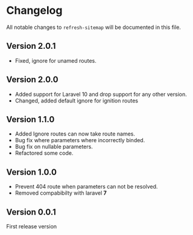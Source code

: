 # Changelog

All notable changes to `refresh-sitemap` will be documented in this file.

## Version 2.0.1
- Fixed, ignore for unamed routes.

## Version 2.0.0
- Added support for Laravel 10 and drop support for any other version.
- Changed, added default ignore for ignition routes
## Version 1.1.0
- Added Ignore routes can now take route names.
- Bug fix where parameters where incorrectly binded.
- Bug fix on nullable parameters.
- Refactored some code.

## Version 1.0.0
- Prevent 404 route when parameters can not be resolved.
- Removed compabibilty with laravel **7**

## Version 0.0.1
First release version
